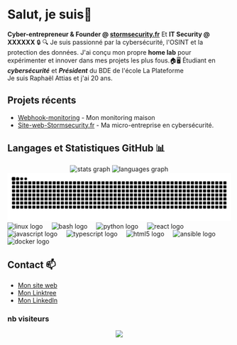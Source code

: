 
# Salut, je suis👋

**Cyber-entrepreneur & Founder @ [stormsecurity.fr](https://stormsecurity.fr)**
Et **IT Security @ XXXXXX** 🔒
🔍 Je suis passionné par la cybersécurité, l'OSINT et la protection des données. J'ai conçu mon propre **home lab** pour expérimenter et innover dans mes projets les plus fous.🏠🖥️ 
Étudiant en ***cybersécurité*** et ***Président*** du BDE de l'école La Plateforme  
Je suis Raphaël Attias et j'ai 20 ans.
## Projets récents
- [Webhook-monitoring](https://github.com/raphael-attias/Webhook-monitoring) - Mon monitoring maison
- [Site-web-Stormsecurity.fr](https://github.com/raphael-attias/Site-web-Stormsecurity.fr) - Ma micro-entreprise en cybersécurité.

## Langages et Statistiques GitHub 📊


<div align="center">
  <img src="https://github-readme-stats.vercel.app/api?username=raphael-attias&hide_title=false&hide_rank=false&show_icons=true&include_all_commits=true&count_private=true&disable_animations=false&theme=chartreuse-dark&locale=fr&hide_border=false&order=1" height="150" alt="stats graph"  />
  <img src="https://github-readme-stats.vercel.app/api/top-langs?username=raphael-attias&locale=fr&hide_title=false&layout=compact&card_width=320&langs_count=5&theme=chartreuse-dark&hide_border=false&order=2" height="150" alt="languages graph"  />
</div>

<img src="https://raw.githubusercontent.com/raphael-attias/raphael-attias/output/snake.svg" alt="Snake animation" />


<div align="left">
  <img src="https://cdn.jsdelivr.net/gh/devicons/devicon/icons/linux/linux-original.svg" height="40" alt="linux logo"  />
  <img width="12" />
  <img src="https://cdn.jsdelivr.net/gh/devicons/devicon/icons/bash/bash-original.svg" height="40" alt="bash logo"  />
  <img width="12" />
  <img src="https://cdn.jsdelivr.net/gh/devicons/devicon/icons/python/python-original.svg" height="40" alt="python logo"  />
  <img width="12" />
  <img src="https://cdn.jsdelivr.net/gh/devicons/devicon/icons/react/react-original.svg" height="40" alt="react logo"  />
  <img width="12" />
  <img src="https://cdn.jsdelivr.net/gh/devicons/devicon/icons/javascript/javascript-original.svg" height="40" alt="javascript logo"  />
  <img width="12" />
  <img src="https://cdn.jsdelivr.net/gh/devicons/devicon/icons/typescript/typescript-original.svg" height="40" alt="typescript logo"  />
  <img width="12" />
  <img src="https://cdn.jsdelivr.net/gh/devicons/devicon/icons/html5/html5-original.svg" height="40" alt="html5 logo"  />
  <img width="12" />
  <img src="https://cdn.jsdelivr.net/gh/devicons/devicon/icons/ansible/ansible-original.svg" height="40" alt="ansible logo"  />
  <img width="12" />
  <img src="https://cdn.jsdelivr.net/gh/devicons/devicon/icons/docker/docker-original.svg" height="40" alt="docker logo"  />
</div>

## Contact 📫
- [Mon site web](https://stormsecurity.fr)
- [Mon Linktree](https://linktr.ee/raphael.attias)
- [Mon LinkedIn](https://www.linkedin.com/in/raphael-attias)

### nb visiteurs
<div align="center">
  <img src="https://profile-counter.glitch.me/raphael-attias/count.svg?"  />
</div>

###
